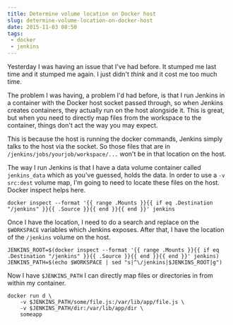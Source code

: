```yaml
---
title: Determine volume location on Docker host
slug: determine-volume-location-on-docker-host
date: 2015-11-03 08:50
tags:
 - docker
 - jenkins
---
```


Yesterday I was having an issue that I've had before. It stumped me last time and it stumped me again. I just didn't *think* and it cost me too much time.

The problem I was having, a problem I'd had before, is that I run Jenkins in a container with the Docker host socket passed through, so when Jenkins creates containers, they actually run on the host alongside it. This is great, but when you need to directly map files from the workspace to the container, things don't act the way you may expect. 

This is because the host is running the docker commands, Jenkins simply talks to the host via the socket. So those files that are in `/jenkins/jobs/yourjob/workspace/...` won't be in that location on the host.

The way I run Jenkins is that I have a data volume container called `jenkins_data` which as you've guessed, holds the data. In order to use a `-v src:dest` volume map, I'm going to need to locate these files on the host. Docker inspect helps here.

    docker inspect --format '{{ range .Mounts }}{{ if eq .Destination "/jenkins" }}{{ .Source }}{{ end }}{{ end }}' jenkins
    
Once I have the location, I need to do a search and replace on the `$WORKSPACE` variables which Jenkins exposes. After that, I have the location of the `/jenkins` volume on the host.

    JENKINS_ROOT=$(docker inspect --format '{{ range .Mounts }}{{ if eq .Destination "/jenkins" }}{{ .Source }}{{ end }}{{ end }}' jenkins)
    JENKINS_PATH=$(echo $WORKSPACE | sed "s|^\/jenkins|$JENKINS_ROOT|g")

Now I have `$JENKINS_PATH` I can directly map files or directories in from within my container.

    docker run d \
        -v $JENKINS_PATH/some/file.js:/var/lib/app/file.js \
        -v $JENKINS_PATH/dir:/var/lib/app/dir \
        someapp
